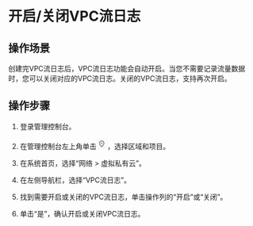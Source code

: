 # 开启/关闭VPC流日志<a name="FlowLog_0006"></a>

## 操作场景<a name="section15598193716333"></a>

创建完VPC流日志后，VPC流日志功能会自动开启。当您不需要记录流量数据时，您可以关闭对应的VPC流日志。关闭的VPC流日志，支持再次开启。

## 操作步骤<a name="section7359352124511"></a>

1.  登录管理控制台。


1.  在管理控制台左上角单击![](figures/icon-region.png)，选择区域和项目。

1.  在系统首页，选择“网络 \> 虚拟私有云”。
2.  在左侧导航栏，选择“VPC流日志”。
3.  找到需要开启或关闭的VPC流日志，单击操作列的“开启”或“关闭”。
4.  单击“是”，确认开启或关闭VPC流日志。

